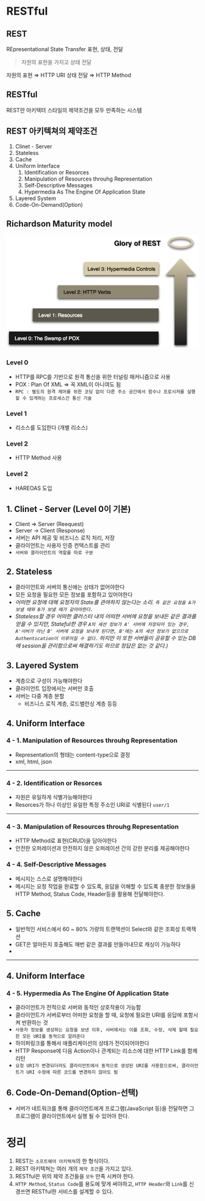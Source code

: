 # RESTful

## REST
REpresentational State Transfer
표현, 상태, 전달

> 자원의 표현을 가지고 상태 전달

자원의 표현 ⇒ HTTP URI
상태 전달 ⇒ HTTP Method

## RESTful
REST란 아키텍텨 스타일의 제약조건을 모두 만족하는 시스템

## REST 아키텍쳐의 제약조건
1. Clinet - Server
2. Stateless
3. Cache
4. Uniform Interface
    1. Identification or Resorces
    2. Manipulation of Resources throuhg Representation
    3. Self-Descriptive Messages
    4. Hypermedia As The Engine Of Application State
5. Layered System
6. Code-On-Demand(Option)

## Richardson Maturity model

![../img/img53.png](../img/img53.png)

### Level 0

- HTTP를 RPC를 기반으로 원격 통신을 위한 터널링 매커니즘으로 사용
- POX : Plan Of XML ⇒ 꼭 XML이 아니여도 됨
- `RPC : 별도의 원격 제어를 위한 코딩 없이 다른 주소 공간에서 함수나 프로시저를 실행할 수 있게하는 프로세스간 통신 기술`

### Level 1

- 리소스를 도입한다 (개별 리소스)

### Level 2

- HTTP Method 사용

### Level 2

- HAREOAS 도입

## 1. Clinet - Server (Level 0이 기본)

- Client ⇒ Server (Reequest)
- Server → Client (Response)
- 서버는 API 제공 및 비즈니스 로직 처리, 저장
- 클라이언트는 사용자 인증 컨텍스트를 관리
- `서버와 클라이언트의 역할를 따로 구분`

## 2. Stateless

- 클라이언트와 서버의 통신에는 상태가 없어야한다
- 모든 요청을 필요한 모든 정보를 포함하고 있어야한다
- *어떠한 요청에 대해 요청자의 State를 관여하지 않는다는 소리. `즉 같은 요청을 A가 보낼 때와 B가 보낼 때가 같아야한다.`*
- *Stateless할 경우 어떠한 클러스터 내의 어떠한 서버에 요청을 보내든 같은 결과를 얻을 수 있지만, Stateful한 경우 `A의 세션 정보가 A' 서버에 저장되어 있는 경우, A'서버가 아닌 B' 서버에 요청을 보내게 된다면, B'에는 A의 세션 정보가 없으므로 Authentication이 이루어질 수 없다.` 하지만 이 또한 서버들이 공유할 수 있는 DB에 session을 관리함으로써 해결하기도 하므로 정답은 없는 것 같다.)*

## 3. Layered System

- 계층으로 구성이 가능해야한다
- 클라이언트 입장에서는 서버만 호출
- 서버는 다중 계층 분할
    - 비즈니스 로직 계층, 로드밸런싱 계층 등등

## 4. Uniform Interface

### 4 - 1. Manipulation of Resources throuhg Representation

- Representation의 형태는 content-type으로 결정
- xml, html, json

---

### 4 - 2. Identification or Resorces

- 자원은 유일하게 식별가능해야한다
- Resorces가 하나 이상인 유일한 특정 주소인 URI로 식별된다  `user/1`

---

### 4 - 3. Manipulation of Resources throuhg Representation

- HTTP Method로 표현(CRUD)을 담아야한다
- 안전한 오퍼레이션과 안전하지 않은 오퍼레이션 간의 강한 분리를 제공해야한다

### 4 - 4. Self-Descriptive Messages

- 메시지는 스스로 설명해야한다
- 메시지는 요청 작업을 완료할 수 있도록, 응답을 이해할 수 있도록 충분한 정보들을 HTTP Method, Status Code, Header등을 활용해 전달해야한다.

## 5. Cache

- 일반적인 서비스에서 60 ~ 80% 가량의 트랜잭션이 Select와 같은 조회성 트랙잭션
- GET은 얼마든지 호출해도 매번 같은 결과를 만들어내므로 캐싱이 가능하다
- 
---

## 4. Uniform Interface

### 4 - 5. Hypermedia As The Engine Of Application State

- 클라이언트가 전적으로 서버와 동적인 상호작용이 가능함
- 클라이언트가 서버로부터 어떠한 요청을 할 때, 요청에 필요한 URI를 응답에 포함시켜 반환하는 것
- `사용자 정보를 생성하는 요청을 보낸 이후, 서버에서는 이를 조회, 수정, 삭제 할때 필요한 모든 URI를 동적으로 알려준다`
- 하이퍼링크를 통해서 애플리케이션의 상태가 전이되어야한다
- HTTP Response에 다음 Action이나 관계되는 리소스에 대한 HTTP Link를 함께 리턴
- `요청 URI가 변경되더라도 클라이언트에서 동적으로 생성된 URI를 사용함으로써, 클라이언트가 URI 수정에 따른 코드를 변경하지 않아도 됨`

## 6. Code-On-Demand(Option-선택)

- 서버가 네트워크를 통해 클라이언트에게 프로그램(JavaScript 등)을 전달하면 그 프로그램이 클라이언트에서 실행 될 수 있어야 한다.

# 정리

1. REST는 `소프트웨어 아키텍쳐`의 한 형식이다.
2. REST 아키텍쳐는 여러 개의 `제약 조건`을 가지고 있다.
3. RESTful은 위의 제약 조건들을 `모두` 만족 시켜야 한다.
4. `HTTP Method`, `Status Code`를 용도에 맞게 써야하고, `HTTP Header`와 `Link`를 신경쓰면 RESTful한 서비스를 설계할 수 있다.